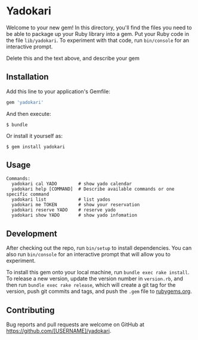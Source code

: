 # Yadokari

Welcome to your new gem! In this directory, you'll find the files you need to be able to package up your Ruby library into a gem. Put your Ruby code in the file `lib/yadokari`. To experiment with that code, run `bin/console` for an interactive prompt.

Delete this and the text above, and describe your gem

## Installation

Add this line to your application's Gemfile:

```ruby
gem 'yadokari'
```

And then execute:

    $ bundle

Or install it yourself as:

    $ gem install yadokari

## Usage

```
Commands:
  yadokari cal YADO        # show yado calendar
  yadokari help [COMMAND]  # Describe available commands or one specific command
  yadokari list            # list yados
  yadokari me TOKEN        # show your reservation
  yadokari reserve YADO    # reserve yado
  yadokari show YADO       # show yado infomation
```

## Development

After checking out the repo, run `bin/setup` to install dependencies. You can also run `bin/console` for an interactive prompt that will allow you to experiment.

To install this gem onto your local machine, run `bundle exec rake install`. To release a new version, update the version number in `version.rb`, and then run `bundle exec rake release`, which will create a git tag for the version, push git commits and tags, and push the `.gem` file to [rubygems.org](https://rubygems.org).

## Contributing

Bug reports and pull requests are welcome on GitHub at https://github.com/[USERNAME]/yadokari.
